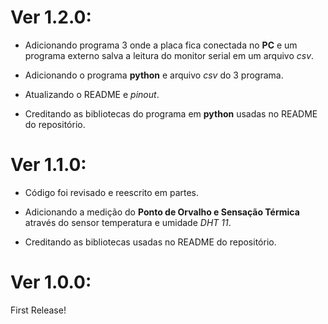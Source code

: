 # Ver 1.2.0:

- Adicionando programa 3 onde a placa fica conectada no **PC** e um programa externo salva a leitura do monitor serial em um arquivo *csv*.

- Adicionando o programa **python** e arquivo *csv* do 3 programa.

-  Atualizando o README e *pinout*.

- Creditando as bibliotecas do programa em **python** usadas no README do repositório.


# Ver 1.1.0:

- Código foi revisado e reescrito em partes.

-  Adicionando a medição do **Ponto de Orvalho e Sensação Térmica** através do sensor temperatura e umidade  *DHT 11*.

- Creditando as bibliotecas usadas no README do repositório.


# Ver 1.0.0:

First Release!
